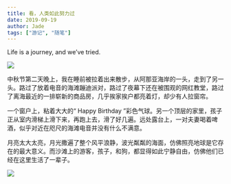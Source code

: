 ```yaml
---
title: 看，人类如此努力过
date: 2019-09-19
author: Jade
tags: ["游记", "随笔"]
---
```


Life is a journey,  and we’ve tried.

<!--more-->

![](https://tva1.sinaimg.cn/large/006y8mN6ly1g75zcc8ttpj32bc0tith2.jpg)

中秋节第二天晚上，我在睡前被拉着出来散步，从阿那亚海岸的一头，走到了另一头。路过了放着电音的海滩蹦迪派对，路过了夜幕下还在被围观的网红教堂，路过了离海最近的一排崭新的商品房，几乎挨家挨户都亮着灯，却少有人拉窗帘。

一个窗户上，粘着大大的“ Happy Birthday ”彩色气球。另一个顶层的家里，孩子正从室内滑梯上滑下来，再跑上去，滑了好几遍。远处露台上，一对夫妻喝着啤酒，似乎对近在咫尺的海滩电音并没有什么不满意。

月亮太大太亮，月光撒遍了整个风平浪静，波光粼粼的海面，仿佛照亮地球是它存在的最大意义。而沙滩上的游客，孩子，和狗，都显得如此宁静自由，仿佛他们已经在这里生活了一辈子。

![](https://tva1.sinaimg.cn/large/006y8mN6ly1g75zr4cdgmj31400u0u0z.jpg)

